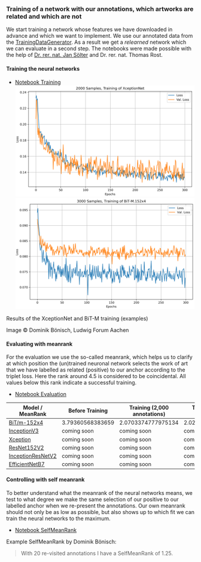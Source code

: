 ### Training of a network with our annotations, which artworks are related and which are not

We start training a network whose features we have downloaded in advance and which we want to implement. We use our annotated data from the [TrainingDataGenerator](https://github.com/DominikBoenisch/Training-the-Archive/tree/master/Prototype/3_Training_Dataset). As a result we get a *relearned* network which we can evaluate in a second step. The notebooks were made possible with the help of [Dr. rer. nat. Jan Sölter](https://de.linkedin.com/in/jansoelter) and Dr. rer. nat. Thomas Rost.

#### Training the neural networks

* [Notebook Training](https://github.com/DominikBoenisch/Training-the-Archive/blob/master/Prototype/4_Training/Training_SimilarityNet.ipynb)
<img src="https://github.com/DominikBoenisch/Training-the-Archive/blob/master/2000_Samples_XceptionNet.png" width="750" height=""><img src="https://github.com/DominikBoenisch/Training-the-Archive/blob/master/3000_Samples_BiT-M.152x4.png" width="950" height="">

Results of the XceptionNet and BiT-M training (examples)

Image © Dominik Bönisch, Ludwig Forum Aachen

#### Evaluating with meanrank

For the evaluation we use the so-called meanrank, which helps us to clarify at which position the (un)trained neuronal network selects the work of art that we have labelled as related (positive) to our anchor according to the triplet loss. Here the rank around 4.5 is considered to be coincidental. All values below this rank indicate a successful training.

* [Notebook Evaluation](https://github.com/DominikBoenisch/Training-the-Archive/blob/master/Prototype/4_Training/MeanRankEvaluation.ipynb)

Model / MeanRank | Before Training| Training (2,000 annotations)| Training (3,000 annotations)
------------ | -------------| -------------| -------------
[BiT/m-152x4](https://tfhub.dev/google/bit/m-r152x4/1) | 3.79360568383659| 2.0703374777975134| 2.026666666666667
[InceptionV3](https://keras.io/api/applications/inceptionv3/) | coming soon| coming soon| coming soon
[Xception](https://keras.io/api/applications/xception/) | coming soon| coming soon| coming soon
[ResNet152V2](https://keras.io/api/applications/resnet/#resnet152v2-function)| coming soon| coming soon| coming soon
[InceptionResNetV2](https://keras.io/api/applications/inceptionresnetv2/) | coming soon| coming soon| coming soon
[EfficientNetB7](https://keras.io/api/applications/efficientnet/#efficientnetb7-function) | coming soon| coming soon| coming soon

#### Controlling with self meanrank

To better understand what the meanrank of the neural networks means, we test to what degree we make the same selection of our positive to our labelled anchor when we re-present the annotations. Our own meanrank should not only be as low as possible, but also shows up to which fit we can train the neural networks to the maximum.

* [Notebook SelfMeanRank](https://github.com/DominikBoenisch/Training-the-Archive/blob/master/Prototype/4_Training/SelfMeanRank.ipynb)

Example SelfMeanRank by Dominik Bönisch:
> With 20 re-visited annotations I have a SelfMeanRank of 1.25.
